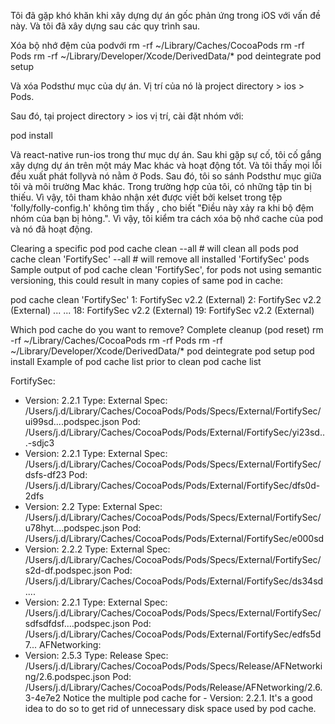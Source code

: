 Tôi đã gặp khó khăn khi xây dựng dự án gốc phản ứng trong iOS với vấn đề này. Và tôi đã xây dựng sau các quy trình sau.

Xóa bộ nhớ đệm của podvới
rm -rf ~/Library/Caches/CocoaPods
rm -rf Pods
rm -rf ~/Library/Developer/Xcode/DerivedData/*
pod deintegrate
pod setup

Và xóa Podsthư mục của dự án. Vị trí của nó là project directory > ios > Pods.

Sau đó, tại project directory > ios vị trí, cài đặt nhóm với: 

pod install

Và react-native run-ios trong thư mục dự án.
Sau khi gặp sự cố, tôi cố gắng xây dựng dự án trên một máy Mac khác và hoạt động tốt. Và tôi thấy mọi lỗi đều xuất phát follyvà nó nằm ở Pods. Sau đó, tôi so sánh Podsthư mục giữa tôi và môi trường Mac khác. Trong trường hợp của tôi, có những tập tin bị thiếu. Vì vậy, tôi tham khảo nhận xét được viết bởi kelset trong tệp 'folly/folly-config.h' không tìm thấy , cho biết "Điều này xảy ra khi bộ đệm nhóm của bạn bị hỏng.". Vì vậy, tôi kiểm tra cách xóa bộ nhớ cache của pod và nó đã hoạt động.


Clearing a specific pod
pod cache clean --all # will clean all pods
pod cache clean 'FortifySec' --all # will remove all installed 'FortifySec' pods 
Sample output of pod cache clean 'FortifySec', for pods not using semantic versioning, this could result in many copies of same pod in cache:

pod cache clean 'FortifySec'
1: FortifySec v2.2 (External)
2: FortifySec v2.2 (External)
...
...
18: FortifySec v2.2 (External)
19: FortifySec v2.2 (External)

Which pod cache do you want to remove?
Complete cleanup (pod reset)
rm -rf ~/Library/Caches/CocoaPods
rm -rf Pods
rm -rf ~/Library/Developer/Xcode/DerivedData/*
pod deintegrate
pod setup
pod install
Example of pod cache list prior to clean
pod cache list

FortifySec:
- Version: 2.2.1
Type:    External
Spec:    /Users/j.d/Library/Caches/CocoaPods/Pods/Specs/External/FortifySec/ui99sd....podspec.json
Pod:     /Users/j.d/Library/Caches/CocoaPods/Pods/External/FortifySec/yi23sd...-sdjc3
- Version: 2.2.1
Type:    External
Spec:    /Users/j.d/Library/Caches/CocoaPods/Pods/Specs/External/FortifySec/dsfs-df23
Pod:     /Users/j.d/Library/Caches/CocoaPods/Pods/External/FortifySec/dfs0d-2dfs
- Version: 2.2
Type:    External
Spec:    /Users/j.d/Library/Caches/CocoaPods/Pods/Specs/External/FortifySec/u78hyt....podspec.json
Pod:     /Users/j.d/Library/Caches/CocoaPods/Pods/External/FortifySec/e000sd
- Version: 2.2.2
Type:    External
Spec:    /Users/j.d/Library/Caches/CocoaPods/Pods/Specs/External/FortifySec/s2d-df.podspec.json
Pod:     /Users/j.d/Library/Caches/CocoaPods/Pods/External/FortifySec/ds34sd....
- Version: 2.2.1
Type:    External
Spec:    /Users/j.d/Library/Caches/CocoaPods/Pods/Specs/External/FortifySec/sdfsdfdsf....podspec.json
Pod:     /Users/j.d/Library/Caches/CocoaPods/Pods/External/FortifySec/edfs5d7...
AFNetworking:
- Version: 2.5.3
Type:    Release
Spec:    /Users/j.d/Library/Caches/CocoaPods/Pods/Specs/Release/AFNetworking/2.6.podspec.json
Pod:     /Users/j.d/Library/Caches/CocoaPods/Pods/Release/AFNetworking/2.6.3-4e7e2
Notice the multiple pod cache for - Version: 2.2.1. It's a good idea to do so to get rid of unnecessary disk space used by pod cache.
